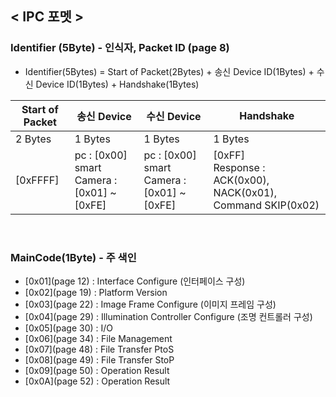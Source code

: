 ## < IPC 포멧 >
### Identifier (5Byte) - 인식자, Packet ID (page 8)

+ Identifier(5Bytes) = Start of Packet(2Bytes) + 송신 Device ID(1Bytes) + 수신 Device ID(1Bytes) + Handshake(1Bytes)
   

| Start of Packet | 송신 Device | 수신 Device | Handshake |
|-|-|-|-|
| 2 Bytes | 1 Bytes |  1 Bytes |  1 Bytes | 
| [0xFFFF] | pc : [0x00]<br> smart Camera : [0x01] ~ [0xFE] |  pc : [0x00]<br> smart Camera : [0x01] ~ [0xFE] |  [0xFF]<br> Response : ACK(0x00), NACK(0x01), Command SKIP(0x02) | 

<br>

### MainCode(1Byte) - 주 색인
+ [0x01](page 12) : Interface Configure (인터페이스 구성) 
+ [0x02](page 19) : Platform Version
+ [0x03](page 22) : Image Frame Configure (이미지 프레임 구성)
+ [0x04](page 29) : Illumination Controller Configure (조명 컨트롤러 구성)
+ [0x05](page 30) : I/O
+ [0x06](page 34) : File Management
+ [0x07](page 48) : File Transfer PtoS
+ [0x08](page 49) : File Transfer StoP
+ [0x09](page 50) : Operation Result
+ [0x0A](page 52) : Operation Result